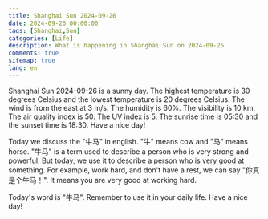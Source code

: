```yaml
---
title: Shanghai Sun 2024-09-26
date: 2024-09-26 00:00:00
tags: [Shanghai,Sun]
categories: [Life]
description: What is happening in Shanghai Sun on 2024-09-26.
comments: true
sitemap: true
lang: en
---
```


Shanghai Sun 2024-09-26 is a sunny day. The highest temperature is 30 degrees Celsius and the lowest temperature is 20 degrees Celsius. The wind is from the east at 3 m/s. The humidity is 60%. The visibility is 10 km. The air quality index is 50. The UV index is 5. The sunrise time is 05:30 and the sunset time is 18:30. Have a nice day!

Today we discuss the "牛马" in english. "牛" means cow and "马" means horse. "牛马" is a term used to describe a person who is very strong and powerful. But today, we use it to describe a person who is very good at something. For example, work hard, and don't have a rest, we can say "你真是个牛马！". It means you are very good at working hard.

Today's word is "牛马". Remember to use it in your daily life. Have a nice day!